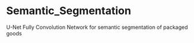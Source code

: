# Semantic_Segmentation
U-Net Fully Convolution Network for semantic segmentation of packaged goods 
